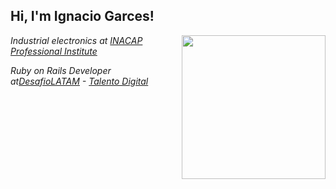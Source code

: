 <h2> Hi, I'm Ignacio Garces!</h2>

<img align='right' src="https://giphy.com/embed/26gsdS1KCyxwTl6IU" width="230" >

<p><em>Industrial electronics at <a href="https://portales.inacap.cl/sobre-nosotros/ip/?gclid=Cj0KCQjw8NilBhDOARIsAHzpbLD1vCCLtfRdnSx9zF6Uztr5F8VVh4pxnkSqGAXuUe6SlQlQMIhiAb0aAmYhEALw_wcB">INACAP Professional Institute</a>
</em></p>
<p><em>Ruby on Rails Developer at<a href="https://desafiolatam.com/quienes-somos/">DesafioLATAM</a> - <a href="https://talentodigitalparachile.cl/que-es-talento-digital/">Talento Digital</a>
</em></p>  
